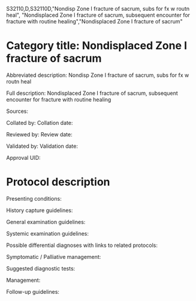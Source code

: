 S32110,D,S32110D,"Nondisp Zone I fracture of sacrum, subs for fx w routn heal", "Nondisplaced Zone I fracture of sacrum, subsequent encounter for fracture with routine healing","Nondisplaced Zone I fracture of sacrum"
# Category title: Nondisplaced Zone I fracture of sacrum

Abbreviated description: Nondisp Zone I fracture of sacrum, subs for fx w routn heal

Full description: Nondisplaced Zone I fracture of sacrum, subsequent encounter for fracture with routine healing

Sources:

Collated by:
Collation date:

Reviewed by:
Review date:

Validated by:
Validation date:

Approval UID:

# Protocol description

Presenting conditions:

History capture guidelines:

General examination guidelines:

Systemic examination guidelines:

Possible differential diagnoses with links to related protocols:

Symptomatic / Palliative management:

Suggested diagnostic tests:

Management:

Follow-up guidelines:
